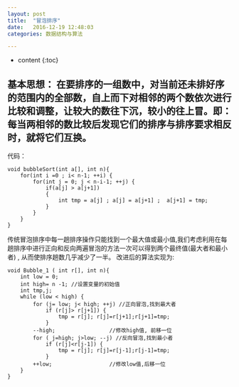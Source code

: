 ```yaml
---
layout: post
title:  "冒泡排序"
date:   2016-12-19 12:48:03
categories: 数据结构与算法

---
```


* content
{:toc}

基本思想：
在要排序的一组数中，对当前还未排好序的范围内的全部数，自上而下对相邻的两个数依次进行比较和调整，让较大的数往下沉，较小的往上冒。即：每当两相邻的数比较后发现它们的排序与排序要求相反时，就将它们互换。
---
代码：

	void bubbleSort(int a[], int n){  
		for(int i =0 ; i< n-1; ++i) {  
			for(int j = 0; j < n-i-1; ++j) {  
				if(a[j] > a[j+1])  
				{  
					int tmp = a[j] ; a[j] = a[j+1] ;  a[j+1] = tmp;  
				}  
			}  
		}  
	} 
	
传统冒泡排序中每一趟排序操作只能找到一个最大值或最小值,我们考虑利用在每趟排序中进行正向和反向两遍冒泡的方法一次可以得到两个最终值(最大者和最小者) , 从而使排序趟数几乎减少了一半。
改进后的算法实现为:

	void Bubble_1 ( int r[], int n){  
		int low = 0;   
		int high= n -1; //设置变量的初始值  
		int tmp,j;  
		while (low < high) {  
			for (j= low; j< high; ++j) //正向冒泡,找到最大者  
				if (r[j]> r[j+1]) {  
					tmp = r[j]; r[j]=r[j+1];r[j+1]=tmp;  
				}   
			--high;                 //修改high值, 前移一位  
			for ( j=high; j>low; --j) //反向冒泡,找到最小者  
				if (r[j]<r[j-1]) {  
					tmp = r[j]; r[j]=r[j-1];r[j-1]=tmp;  
				}  
			++low;                  //修改low值,后移一位  
		}   
	}